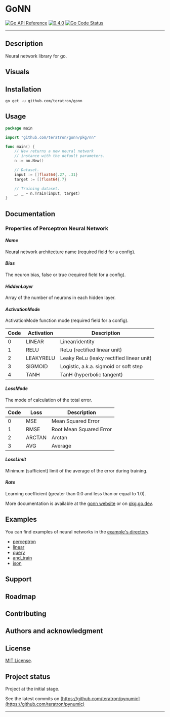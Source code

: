 # GoNN

[![Go API Reference](https://pkg.go.dev/badge/github.com/teratron/gonn.svg)](https://pkg.go.dev/github.com/teratron/gonn?tab=doc)
[![0.4.0](https://img.shields.io/badge/version-0.4.0-blue.svg?style=flat)](https://github.com/teratron/gonn/releases/tag/v0.4.0)
[![Go Code Status](https://goreportcard.com/badge/github.com/teratron/gonn)](https://goreportcard.com/report/github.com/teratron/gonn)

---

## Description

Neural network library for go.

## Visuals

## Installation

```shell
go get -u github.com/teratron/gonn
```

## Usage

```go
package main

import "github.com/teratron/gonn/pkg/nn"

func main() {
	// New returns a new neural network
	// instance with the default parameters.
	n := nn.New()

	// Dataset.
	input := []float64{.27, .31}
	target := []float64{.7}

	// Training dataset.
	_, _ = n.Train(input, target)
}
```

## Documentation

### Properties of Perceptron Neural Network

#### _Name_

Neural network architecture name (required field for a config).

#### _Bias_

The neuron bias, false or true (required field for a config).

#### _HiddenLayer_

Array of the number of neurons in each hidden layer.

#### _ActivationMode_

ActivationMode function mode (required field for a config).

| Code | Activation | Description                              |
|------|------------|------------------------------------------|
| 0    | LINEAR     | Linear/identity                          |
| 1    | RELU       | ReLu (rectified linear unit)             |
| 2    | LEAKYRELU  | Leaky ReLu (leaky rectified linear unit) |
| 3    | SIGMOID    | Logistic, a.k.a. sigmoid or soft step    |
| 4    | TANH       | TanH (hyperbolic tangent)                |

#### _LossMode_

The mode of calculation of the total error.

| Code | Loss   | Description             |
|------|--------|-------------------------|
| 0    | MSE    | Mean Squared Error      |
| 1    | RMSE   | Root Mean Squared Error |
| 2    | ARCTAN | Arctan                  |
| 3    | AVG    | Average                 |

#### _LossLimit_

Minimum (sufficient) limit of the average of the error during training.

#### _Rate_

Learning coefficient (greater than 0.0 and less than or equal to 1.0).

More documentation is available at the [gonn website](https://teratron.github.io/gonn) or
on [pkg.go.dev](https://pkg.go.dev/github.com/teratron/gonn).

## Examples

You can find examples of neural networks in the [example's directory](examples).

- [perceptron](examples/perceptron)
- [linear](examples/linear)
- [query](examples/query)
- [and_train](examples/and_train)
- [json](examples/json)

## Support

## Roadmap

## Contributing

## Authors and acknowledgment

## License

[MIT License](LICENSE).

## Project status

Project at the initial stage.

See the latest commits on [https://github.com/teratron/pynumic](https://github.com/teratron/pynumic)

---